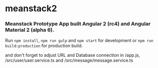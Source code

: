 # meanstack2
### Meanstack Prototype App built Angular 2 (rc4) and Angular Material 2 (alpha 6).

Run ```npm install```, ```npm run gulp``` and ```npm start``` for development
or ```npm run build:production``` for production build.

and don't forget to adjust URL and Database connection in /app.js, /src/user/user.service.ts and /src/message/message.service.ts
